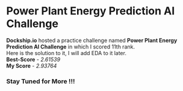 # Power Plant Energy Prediction AI Challenge
**Dockship.io** hosted a practice challenge named **Power Plant Energy Prediction AI Challenge** in which I scored 11th rank.
<br>Here is the solution to it, I will add EDA to it later.<br>
<b>Best-Score</b> - <i>2.61539</i><br>
<b>My Score</b> - <i>2.93764</i> 
<br>
### Stay Tuned for More !!!
